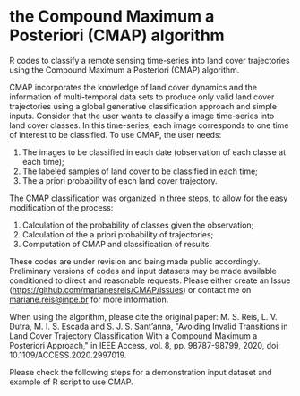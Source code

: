 # the Compound Maximum a Posteriori (CMAP) algorithm
R codes to classify a remote sensing time-series into land cover trajectories using the Compound Maximum a Posteriori (CMAP) algorithm.


CMAP incorporates the knowledge of land cover dynamics and the information of multi-temporal data sets to produce only valid land cover trajectories using a global generative classification approach and simple inputs. Consider that the user wants to classify a image time-series into land cover classes. In this time-series, each image corresponds to one time of interest to be classified. To use CMAP, the user needs:

1) The images to be classified in each date (observation of each classe at each time);
2) The labeled samples of land cover to be classified in each time;
3) The a priori probability of each land cover trajectory.

The CMAP classification was organized in three steps, to allow for the easy modification of the process:

1) Calculation of the probability of classes given the observation;
2) Calculation of the a priori probability of trajectories;
3) Computation of CMAP and classification of results.

These codes are under revision and being made public accordingly. Preliminary versions of codes and input datasets may be made available conditioned to direct and reasonable requests. Please either create an Issue (https://github.com/marianesreis/CMAP/issues) or contact me on mariane.reis@inpe.br for more information.

When using the algorithm, please cite the original paper:
M. S. Reis, L. V. Dutra, M. I. S. Escada and S. J. S. Sant’anna, "Avoiding Invalid Transitions in Land Cover Trajectory Classification With a Compound Maximum a Posteriori Approach," in IEEE Access, vol. 8, pp. 98787-98799, 2020, doi: 10.1109/ACCESS.2020.2997019.


Please check the following steps for a demonstration input dataset and example of R script to use CMAP.
